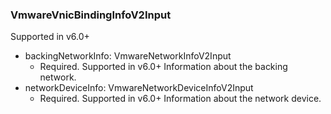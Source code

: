 ### VmwareVnicBindingInfoV2Input
Supported in v6.0+

- backingNetworkInfo: VmwareNetworkInfoV2Input
  - Required. Supported in v6.0+
      Information about the backing network.
- networkDeviceInfo: VmwareNetworkDeviceInfoV2Input
  - Required. Supported in v6.0+
      Information about the network device.

